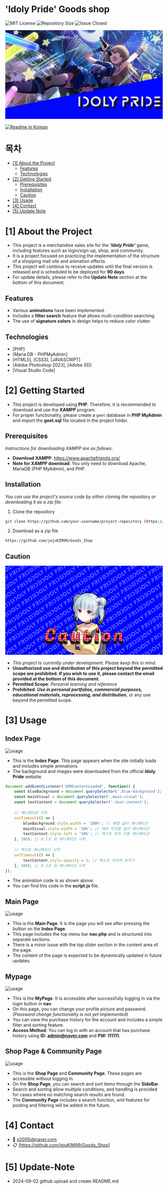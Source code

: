 # 'Idoly Pride' Goods shop

<!--배지-->
![MIT License][license-shield] ![Repository Size][repository-size-shield] ![Issue Closed][issue-closed-shield]

<!--프로젝트 대문 이미지-->
![Project Title](readme_img/readme_main.png)

<!--프로젝트 버튼-->
 [![Readme in Korean][readme-ko-shield]][readme-ko-url]

 <!--목차-->
# 목차
- [[1] About the Project](#1-about-the-project)
  - [Features](#features)
  - [Technologies](#technologies)
- [[2] Getting Started](#2-getting-started)
  - [Prerequisites](#prerequisites)
  - [Installation](#installation)
  - [Caution](#caution)
- [[3] Usage](#3-usage)
- [[4] Contact](#4-contact)
- [[5] Update Note](#5-update-note)

# [1] About the Project
- This project is a merchandise sales site for the ***'Idoly Pride'*** game, including features such as login/sign-up, shop, and community.
- It is a project focused on practicing the implementation of the structure of a shopping mall site and animation effects.
- This project will continue to receive updates until the final version is released and is scheduled to be deployed for **90 days**.
- For update details, please refer to the **Update Note** section at the bottom of this document.


## Features
- Various **animations** have been implemented.
- Includes a **filter search** feature that allows multi-condition searching.
- The use of **signature colors** in design helps to reduce color clutter.


## Technologies
- [PHP]
- [Maria DB - PHPMyAdmin]
- [HTML5], [CSS3], [JAVASCRIPT]
- [Adobe Photoshop 2023], [Adobe XD]
- [Visual Studio Code]

# [2] Getting Started
- This project is developed using **PHP**. Therefore, it is recommended to download and use the **XAMPP** program.
- For proper functionality, please create a `geet` database in **PHP MyAdmin** and import the **geet.sql** file located in the project folder.

## Prerequisites
*Instructions for downloading XAMPP are as follows:*

- **Download XAMPP**: https://www.apachefriends.org/
- **Note for XAMPP download**: You only need to download Apache, MariaDB (PHP MyAdmin), and PHP.


## Installation
*You can use the project's source code by either cloning the repository or downloading it as a zip file.*
1. Clone the repository
```bash
git clone https://github.com/your-username/project-repository (https://github.com/jejuKIM99/Goods_Shop.git)

```
2. Download as a zip file
```bash
https://github.com/jejuKIM99/Goods_Shop
```

## Caution

![Caution](readme_img/caution.png)

- *This project is currently under development. Please keep this in mind.*
- **Unauthorized use and distribution of this project beyond the permitted scope are prohibited. If you wish to use it, please contact the email provided at the bottom of this document.**
- **Permitted Scope**: *Personal learning and reference*
- **Prohibited**: ***Use in personal portfolios, commercial purposes, educational materials, reprocessing, and distribution***, or any use beyond the permitted scope.


# [3] Usage

<h2>Index Page</h2>

![usage](readme_img/Animation1.gif)

- This is the **Index Page**. This page appears when the site initially loads and includes simple animations.
- The background and images were downloaded from the official **Idoly Pride** website.


```javascript
document.addEventListener('DOMContentLoaded', function() {
    const blueBackground = document.querySelector('.blue-background');
    const mainVisual = document.querySelector('.main-visual');
    const textContent = document.querySelector('.text-content');

    // 애니메이션 시작
    setTimeout(() => {
        blueBackground.style.width = '100%'; // 배경 넓이 애니메이션
        mainVisual.style.width = '50%'; // 메인 비주얼 넓이 애니메이션
        textContent.style.left = '50%'; // 텍스트 위치 이동 애니메이션
    }, 100); // 0.1초 뒤 애니메이션 시작

    // 텍스트 애니메이션 시작
    setTimeout(() => {
        textContent.style.opacity = 1; // 텍스트 서서히 보이기
    }, 500); // 0.5초 뒤 애니메이션 시작
});

```
- The animation code is as shown above.
- You can find this code in the **script.js** file.


<h2>Main Page</h2>

![usage](readme_img/Animation2.gif)

- This is the **Main Page**. It is the page you will see after pressing the button on the **Index Page**.
- This page includes the top menu bar **nav.php** and is structured into separate sections.
- There is a minor issue with the top slider section in the content area of the page.
- The content of the page is expected to be dynamically updated in future updates.


<h2>Mypage</h2>

![usage](readme_img/Animation3.gif)

- This is the **MyPage**. It is accessible after successfully logging in via the login button in **nav**.
- On this page, you can change your profile picture and password. *(Password change functionality is not yet implemented)*
- You can view the purchase history for the account and includes a simple filter and sorting feature.
- **Access Method**: You can log in with an account that has purchase history using **ID: admin@naver.com** and **PW: 111111.**


<h2>Shop Page & Community Page</h2>

![usage](readme_img/Animation4.gif)

- This is the **Shop Page** and **Community Page**. These pages are accessible without logging in.
- On the **Shop Page**, you can search and sort items through the **SideBar**.
- Search and sorting allow multiple conditions, and handling is provided for cases where no matching search results are found.
- The **Community Page** includes a search function, and features for posting and filtering will be added in the future.


# [4] Contact
- 📧 s2005i@naver.com
- 📋 [https://github.com/jejuKIM99/Goods_Shop]

# [5] Update-Note

- 2024-09-02 github upload and create README.md

<!--Url for Badges-->
[license-shield]: https://img.shields.io/github/license/dev-ujin/readme-template?labelColor=D8D8D8&color=04B4AE
[repository-size-shield]: https://img.shields.io/github/repo-size/dev-ujin/readme-template?labelColor=D8D8D8&color=BE81F7
[issue-closed-shield]: https://img.shields.io/github/issues-closed/dev-ujin/readme-template?labelColor=D8D8D8&color=FE9A2E

<!--Url for Buttons-->
[readme-ko-shield]: https://img.shields.io/badge/-readme%20in%20korean-2E2E2E?style=for-the-badge

<!--URLS-->
[readme-ko-url]: README.md